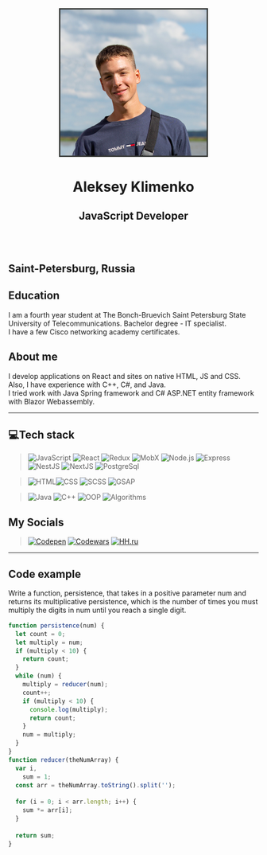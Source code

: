 <div align="center">
<img src="ava1.jpg" alt="avatar" width="300"/> 
<h1>Aleksey Klimenko</h1> 
<h2>JavaScript Developer</h2>
</div>

<br><br>

## Saint-Petersburg, Russia

## Education

I am a fourth year student at The Bonch-Bruevich Saint Petersburg State University of Telecommunications. Bachelor degree - IT specialist.  
I have a few Cisco networking academy certificates.

## About me

I develop applications on React and sites on native HTML, JS and CSS.  
Also, I have experience with C++, C#, and Java.  
I tried work with Java Spring framework and C# ASP.NET entity framework with Blazor Webassembly.

---

## 💻Tech stack

> ![JavaScript](https://img.shields.io/badge/-JavaScript-F4E11E?style=for-the-badge&logo=JavaScript&logoColor=000000) ![React](https://img.shields.io/badge/-React-47C5FB?style=for-the-badge&logo=react&logoColor=ffffff) ![Redux](https://img.shields.io/badge/-Redux-7248B6?style=for-the-badge&logo=redux&logoColor=ffffff) ![MobX](https://img.shields.io/badge/-MobX-E16013?style=for-the-badge&logo=MobX&logoColor=ffffff) ![Node.js](https://img.shields.io/badge/-Node.js-6FA660?style=for-the-badge&logo=node.js&logoColor=000000) ![Express](https://img.shields.io/badge/-Express.js-313D48?style=for-the-badge&logo=Express&logoColor=ffffff) ![NestJS](https://img.shields.io/badge/-NestJs-472222?style=for-the-badge&logo=nestjs&logoColor=ffffff) ![NextJS](https://img.shields.io/badge/-nextjs-222222?style=for-the-badge&logo=nextjs&logoColor=ffffff) ![PostgreSql](https://img.shields.io/badge/-PostgreSql-6296CC?style=for-the-badge&logo=postgresql&logoColor=ffffff)

> ![HTML](https://img.shields.io/badge/-HTML-DD4B25?style=for-the-badge&logo=html5&logoColor=ffffff)![CSS](https://img.shields.io/badge/-CSS-254BDD?style=for-the-badge&logo=css3&logoColor=ffffff) ![SCSS](https://img.shields.io/badge/-SCSS-C76494?style=for-the-badge&logo=sass&logoColor=ffffff) ![GSAP](https://img.shields.io/badge/-gsap-262626?style=for-the-badge&logo=GreenSock&logoColor=ffffff)

> ![Java](https://img.shields.io/badge/Java-222222?style=for-the-badge&logo=Java&logoColor=E5D3FF) ![C++](https://img.shields.io/badge/-C++-222222?style=for-the-badge&logo=C%2b%2b&logoColor=6296CC) ![OOP](https://img.shields.io/badge/-OOP-222222?style=for-the-badge&logo=oop&logoColor=6296CC) ![Algorithms](https://img.shields.io/badge/-algorithms-222222?style=for-the-badge&logo=algorithms&logoColor=6296CC)

## My Socials

> [![Codepen](https://img.shields.io/badge/-Codepen-090909?style=for-the-badge&logo=codepen&logoColor=ffffff)](https://codepen.io/AlekSSey) [![Codewars](https://img.shields.io/badge/-Codewars-222222?style=for-the-badge&logo=codewars&logoColor=B1361E)](https://www.codewars.com/users/AlekSSeyKlimenko) [![HH.ru](https://img.shields.io/badge/-my_resume-222222?style=for-the-badge&logo=circle&logoColor=ffffff)](https://github.com/proggarapsody/rsschool-cv/blob/gh-pages/resume.pdf)

---

## Code example

Write a function, persistence, that takes in a positive parameter num and returns its multiplicative persistence, which is the number of times you must multiply the digits in num until you reach a single digit.

```js
function persistence(num) {
  let count = 0;
  let multiply = num;
  if (multiply < 10) {
    return count;
  }
  while (num) {
    multiply = reducer(num);
    count++;
    if (multiply < 10) {
      console.log(multiply);
      return count;
    }
    num = multiply;
  }
}
function reducer(theNumArray) {
  var i,
    sum = 1;
  const arr = theNumArray.toString().split('');

  for (i = 0; i < arr.length; i++) {
    sum *= arr[i];
  }

  return sum;
}
```
